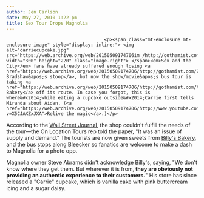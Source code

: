 ```yaml
---
author: Jen Carlson
date: May 27, 2010 1:22 pm
title: Sex Tour Drops Magnolia
---
```


	
										<p><span class="mt-enclosure mt-enclosure-image" style="display: inline;"> <img alt="carriecupcake.jpg" src="https://web.archive.org/web/20150509174706im_/http://gothamist.com/attachments/arts_jen/carriecupcake.jpg" width="300" height="220" class="image-right"> </span><em>Sex and the City</em> fans have already suffered enough losing <a href="https://web.archive.org/web/20150509174706/http://gothamist.com/2008/07/25/no_more_stoop_on_the_sex_tour.php">Carrie Bradshaw&apos;s stoop</a>, but now the show/movie&apos;s bus tour is taking <a href="https://web.archive.org/web/20150509174706/http://gothamist.com/tags/magnoliabakery">Magnolia Bakery</a> off its route. In case you forgot, this is where&#x2014;while eating a cupcake outside&#x2014;Carrie first tells Miranda about Aidan. (<a href="https://web.archive.org/web/20150509174706/http://www.youtube.com/watch?v=X5CJAXZxJXA">Relive the magic</a>.)</p>

<p>According to the <a href="https://web.archive.org/web/20150509174706/http://online.wsj.com/article/SB10001424052748704032704575269072386452544.html?mod=googlenews_wsj">Wall Street Journal</a>, the shop couldn&apos;t fulfill the needs of the tour&#x2014;the On Location Tours rep told the paper, &quot;It was an issue of supply and demand.&quot; The tourists are now given sweets from <a href="https://web.archive.org/web/20150509174706/http://www.billysbakerynyc.com/">Billy&apos;s Bakery</a>, and the bus stops along Bleecker so fanatics are welcome to make a dash to Magnolia for a photo opp.</p>

<p>Magnolia owner Steve Abrams didn&apos;t acknowledge Billy&apos;s, saying, &quot;We don&apos;t know where they get them. But wherever it is from,<strong> they are obviously not providing an authentic experience to their customers.</strong>&quot; His store has since released a &quot;Carrie&quot; cupcake, which is vanilla cake with pink buttercream icing and a sugar daisy.</p>					
										
									
				